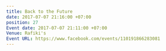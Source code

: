 ```yaml
---
title: Back to the Future
date: 2017-07-07 21:16:00 +07:00
position: 27
Event date: 2017-07-07 21:11:00 +07:00
Venue: Rafiki's
Event URL: https://www.facebook.com/events/110191866283081
---
```


